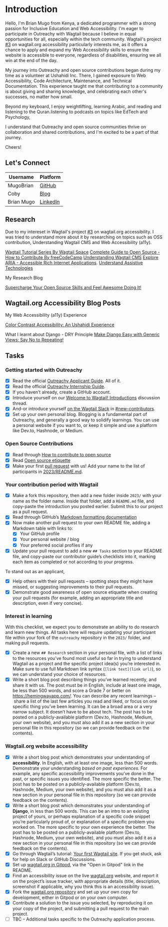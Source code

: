 # Introduction

Hello, I'm Brian Mugo from Kenya, a dedicated programmer with a strong passion for Inclusive Education and Web Accessibility. I'm eager to participate in Outreachy with Wagtail because I believe in equal opportunities for all, especially within the tech community. Wagtail's project [#3](https://github.com/wagtail/outreachy/discussions/3) on wagtail.org accessibility particularly interests me, as it offers a chance to apply and expand my Web Accessibility skills to ensure the website is accessible to everyone, regardless of disabilities, ensuring we all win at the end of the day.

My journey into Outreachy and open source contributions began during my time as a volunteer at Ushahidi Inc. There, I gained exposure to Web Accessibility, Code Architecture, Maintenance, and Technical Documentation. This experience taught me that contributing to a community is about giving and sharing knowledge, and celebrating each other's successes, no matter how small.

Beyond my keyboard, I enjoy weightlifting, learning Arabic, and reading and listening to the Quran.listening to podcasts on topics like EdTech and Psychology,

I understand that Outreachy and open source communities thrive on collaboration and shared contributions, and I'm excited to be a part of that journey.

Cheers!

## Let's Connect 

| Username      | Platform |
| ----------- | ----------- |
| MugoBrian     | [GitHub](https://github.com/MugoBrian)       |
| Coby   | [Blog](https://medium.com/@mikanmuchiri)        |
| Brian Mugo   | [LinkedIn](https://www.linkedin.com/in/brianmuchirimugo)        |

## Research

Due to my intereset in Wagtail's project [#3](https://github.com/wagtail/outreachy/discussions/3) on wagtail.org accessibility. I was tried to understand more about it by researching on topics such as OSS contribution, Understanding Wagtail CMS and Web Accessibility (a11y).

[Wagtail Tutorial Series By Wagtail Space](https://www.youtube.com/@wagtailspace222/videos)
[Complete Guide to Open Source - How to Contribute By freeCodeCamp](https://www.youtube.com/watch?v=yzeVMecydCE)
[Understanding Wagtail CMS](https://www.tekkiwebsolutions.com/blog/what-is-wagtail-cms/)
[Explore ARIA - Accessible Rich Internet Applications](https://developer.mozilla.org/en-US/docs/Web/Accessibility/ARIA).
[Understand Assistive Technologies](https://www.w3.org/WAI/people-use-web/tools-techniques/)

My Research Blog

[Supercharge Your Open Source Skills and Feel Awesome Doing It!](https://medium.com/@mikanmuchiri/supercharge-your-open-source-skills-and-feel-awesome-doing-it-381044b3787b)


## Wagtail.org Accessibility Blog Posts

My Web Accessibility (a11y) Experience

[Color Contrast Accessibility: An Ushahidi Experience](https://medium.com/@mikanmuchiri/everyone-needs-to-see-color-contrast-matters-161e497c1a20)

What I learnt about Django - DRY Principle
[Make Django Easy with Generic Views: Say No to Repeating!](https://medium.com/@mikanmuchiri/make-django-easy-with-generic-views-say-no-to-repeating-2ba778c2d941)

## Tasks

### Getting started with Outreachy

- [x] Read the official [Outreachy Applicant Guide](https://www.outreachy.org/docs/applicant/). All of it.
- [x] Read the official [Outreachy Internship Guide](https://www.outreachy.org/docs/internship/).
- [x] If you haven’t already, create a GitHub account.
- [x] Introduce yourself on our [Welcome to Wagtail! Introductions](https://github.com/wagtail/outreachy/discussions/1) discussion thread.
- [x] And-or introduce yourself [on the Wagtail Slack](https://github.com/wagtail/wagtail/wiki/Slack) in [#new-contributors](https://github.com/wagtail/wagtail/wiki/Slack#new-contributors).
- [x] Set up your own personal blog. Blogging is a fundamental part of Outreachy, and generally a good way to solidify learnings. You can use a personal website if you want to, or keep it simple and use a platform like Dev.to, Hashnode, or Medium.

### Open Source Contributions

- [x] Read through [How to contribute to open source](https://opensource.guide/how-to-contribute/)
- [x] Read [Open source etiquette](https://developer.mozilla.org/en-US/docs/MDN/Community/Open_source_etiquette)
- [x] Make your first [pull request](https://docs.github.com/en/pull-requests/collaborating-with-pull-requests/proposing-changes-to-your-work-with-pull-requests/creating-a-pull-request) with us! Add your name to the list of participants in [2023/README.md](2023/README.md).

### Your contribution period with Wagtail

- [x] Make a fork this repository, then add a new folder inside `2023/` with your name as the folder name. Inside that folder, add a `README.md` file, and copy-paste the introduction you posted earlier. Submit this to our project as a pull request.
- [x] Read through GitHub’s [Markdown formatting documentation](https://docs.github.com/en/get-started/writing-on-github/getting-started-with-writing-and-formatting-on-github/basic-writing-and-formatting-syntax)
- [x] Now make another pull request to your own README file, adding a Markdown table with links to:
  - [x] Your GitHub profile
  - [x] Your personal website / blog
  - [x] Your preferred social profiles if any
- [x] Update your pull request to add a new `## Tasks` section to your README file, and copy-paste our contributor guide’s checklists into it, marking each item as completed or not according to your progress.

To stand out as an applicant,

- [x] Help others with their pull requests – spotting steps they might have missed, or suggesting improvements to their pull requests.
- [x] Demonstrate good awareness of open source etiquette when creating your pull requests (for example, adding an appropriate title and description, even if very concise).

### Interest in learning

With this checklist, we expect you to demonstrate an ability to do research and learn new things. All tasks here will require updating your participant file within your fork of the `outreachy` repository in the `2023/` folder, and making pull requests.

- [x] Create a new `## Research` section in your personal file, with a list of links to the resources you’ve found most useful so far in trying to understand Wagtail as a project and the specific project idea(s) you’re interested in. Make sure to use full Markdown link syntax (`[link text](link url)`), so we can understand your choice of resources.
- [x] Write a short blog post describing things you’ve learned recently, and share it with us. The post must be in English, include at least one image, be less than 500 words, and score a Grade 7 or better on <https://hemingwayapp.com/>. You can describe any recent learnings – share a list of the last few articles you read and liked, or focus on one specific thing you’ve been learning. It can be a broad area or a very narrow subject. It doesn’t have to be about tech. The post has to be posted on a publicly-available platform (Dev.to, Hashnode, Medium, your own website), and you must also add it as a new section in your personal file in this repository (so we can provide feedback on the contents).

### Wagtail.org website accessibility

- [x] Write a short blog post which demonstrates your understanding of **accessibility**. In English, with at least one image, less than 500 words. Demonstrate your understanding _based on past experiences_. For example, any specific accessibility improvements you’ve done in the past, or specific issues you identified. The more specific the better. The post has to be posted on a publicly-available platform (Dev.to, Hashnode, Medium, your own website), and you must also add it as a new section in your personal file in this repository (so we can provide feedback on the contents).
- [x] Write a short blog post which demonstrates your understanding of **Django**, in less than 500 words. This can be an intro to an existing project of yours, or perhaps explanation of a specific code snippet you’re particularly proud of, or explanation of a specific problem you worked on. The more specific to your own experience the better. The post has to be posted on a publicly-available platform (Dev.to, Hashnode, Medium, your own website), and you must also add it as a new section in your personal file in this repository (so we can provide feedback on the contents).
- [x] Go through Wagtail’s tutorial: [Your first Wagtail site](https://docs.wagtail.org/en/stable/getting_started/tutorial.html). If you get stuck, ask for help on Slack or GitHub Discussions.
- [x] Set up [wagtail.org in Gitpod](https://github.com/wagtail/wagtail.org), via the "Open in Gitpod" link in the README.
- [x] Find an accessibility issue on the live [wagtail.org](https://wagtail.org/) website, and report it on the project’s issue tracker, with appropriate details (title, description, screenshot if applicable, why you think this is an accessibility issue).
- [X] Fork the [wagtail.org repository](https://github.com/wagtail/wagtail.org) and set up your own copy for development, either in Gitpod or on your own computer.
- [x] Contribute a solution to the issue you selected, by reproducing it on your copy of the project, and submitting a pull request to the main project.
- [ ] TBC – Additional tasks specific to the Outreachy application process.
